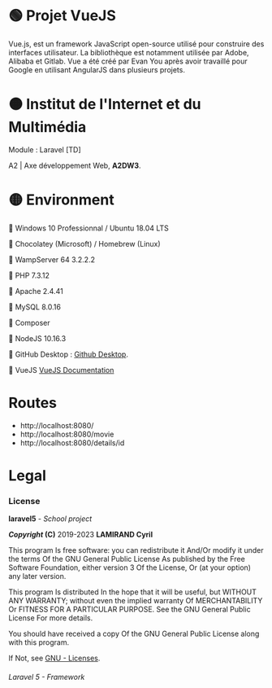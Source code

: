 <h1>🟢 Projet VueJS</h1>

<p>Vue.js, est un framework JavaScript open-source utilisé pour construire des interfaces utilisateur. La bibliothèque est notamment utilisée par Adobe, Alibaba et Gitlab. Vue a été créé par Evan You après avoir travaillé pour Google en utilisant AngularJS dans plusieurs projets.</p>

<h1>🟠 Institut de l'Internet et du Multimédia</h1>
<p>Module : Laravel [TD]</p>
<p>A2 | Axe développement Web, <b>A2DW3</b>.</p>
<h1>🟡 Environment</h1>
<p>🔹 Windows 10 Professionnal / Ubuntu 18.04 LTS</p>
<p>🔸 Chocolatey (Microsoft) / Homebrew (Linux)</p>
<p>🔹 WampServer 64 3.2.2.2</p>
<p>🔸 PHP 7.3.12</p>
<p>🔹 Apache 2.4.41</p>
<p>🔸 MySQL 8.0.16</p>
<p>🔹 Composer</p>
<p>🔸 NodeJS 10.16.3</p>
<p>🔹 GitHub Desktop : <a href="https://desktop.github.com/">Github Desktop</a>.</p>
<p>🔸 VueJS <a href="https://vuejs.org/">VueJS Documentation</a></p>

<h1>Routes</h1>
<ul>
<li>http://localhost:8080/</li>

<li>http://localhost:8080/movie</li>

<li>http://localhost:8080/details/id</li>
</ul>


<h1>Legal</h1>
<h3>License</h3>
<p><b>laravel5</b> - <i>School project</i></p>
<p><b><i>Copyright</i> (C)</b> 2019-2023 <b>LAMIRAND Cyril</b></p>
<p>This program Is free software: you can redistribute it And/Or modify it under the terms Of the GNU General Public License As published by the Free Software Foundation, either version 3 Of the License, Or (at your option) any later version.</p>
<p>This program Is distributed In the hope that it will be useful, but WITHOUT ANY WARRANTY; without even the implied warranty Of MERCHANTABILITY Or FITNESS FOR A PARTICULAR PURPOSE. See the GNU General Public License For more details.</p>
<p>You should have received a copy Of the GNU General Public License along with this program.</p> 
<p>If Not, see <a href="http://www.gnu.org/licenses/">GNU - Licenses</a>.</p>
<h6>Laravel 5 - Framework</h6>